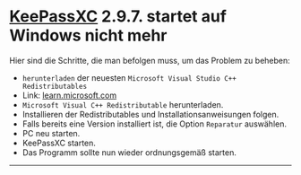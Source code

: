 # [KeePassXC](https://keepassxc.org/) 2.9.7. startet auf Windows nicht mehr

Hier sind die Schritte, die man befolgen muss, um das Problem zu beheben:

- `herunterladen` der neuesten `Microsoft Visual Studio C++ Redistributables`
- Link: [learn.microsoft.com](https://learn.microsoft.com/en-us/cpp/windows/latest-supported-vc-redist?view=msvc-170)
- `Microsoft Visual C++ Redistributable` herunterladen.
- Installieren der Redistributables und Installationsanweisungen folgen. 
- Falls bereits eine Version installiert ist, die Option `Reparatur` auswählen.
- PC neu starten.
- KeePassXC starten.
- Das Programm sollte nun wieder ordnungsgemäß starten.

-----------------------------------------------------------------------------------------------------------------

